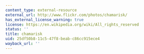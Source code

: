```yaml
---
content_type: external-resource
external_url: http://www.flickr.com/photos/chamarisk/
has_external_license_warning: true
license: https://en.wikipedia.org/wiki/All_rights_reserved
status: ''
title: chamarisk
uid: 25df50b8-11c5-47f8-beab-c86cc915ece4
wayback_url: ''
---
```

